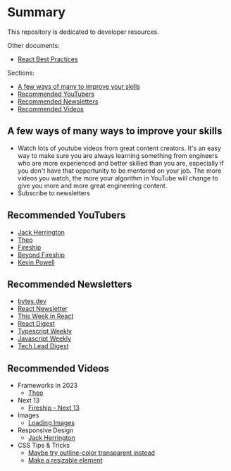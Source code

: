 # Summary

This repository is dedicated to developer resources.

Other documents:
  * [React Best Practices](ReactBestPractices.md)

Sections:
  * [A few ways of many to improve your skills](#a-few-ways-of-many-ways-to-improve-your-skills)
  * [Recommended YouTubers](#recommended-youtubers)
  * [Recommended Newsletters](#recommended-newsletters)
  * [Recommended Videos](#recommended-videos)

## A few ways of many ways to improve your skills

* Watch lots of youtube videos from great content creators. It's an easy way to make sure you 
  are always learning something from engineers who are more experienced and better skilled than 
  you are, especially if you don't have that opportunity to be mentored on your job. The more 
  videos you watch, the more your algorithm in YouTube will change to give you more and more 
  great engineering content.
* Subscribe to newsletters

## Recommended YouTubers

* [Jack Herrington](https://www.youtube.com/@jherr)
* [Theo](https://www.youtube.com/@t3dotgg)
* [Fireship](https://www.youtube.com/@Fireship)
* [Beyond Fireship](https://www.youtube.com/@beyondfireship)
* [Kevin Powell](https://www.youtube.com/@KevinPowell)

## Recommended Newsletters

* [bytes.dev](https://bytes.dev/)
* [React Newsletter](https://reactnewsletter.com/)
* [This Week in React](https://thisweekinreact.com/)
* [React Digest](https://reactdigest.net/)
* [Typescript Weekly](https://typescript-weekly.com/)
* [Javascript Weekly](https://javascriptweekly.com/)
* [Tech Lead Digest](https://techleaddigest.net/)

## Recommended Videos

* Frameworks in 2023
  * [Theo](https://www.youtube.com/watch?v=S7X6fLbdwlc)
* Next 13
  * [Fireship - Next 13](https://www.youtube.com/watch?v=_w0Ikk4JY7U)
* Images  
  * [Loading Images](https://www.youtube.com/watch?v=8viWcH5bUE4)
* Responsive Design
  * [Jack Herrington](https://www.youtube.com/watch?v=ypN-Uwshc5M)
* CSS Tips & Tricks    
  * [Maybe try outline-color transparent instead](https://www.youtube.com/shorts/4B_4WLpbyp8)
  * [Make a resizable element](https://www.youtube.com/shorts/Adqudv8o5PQ)
